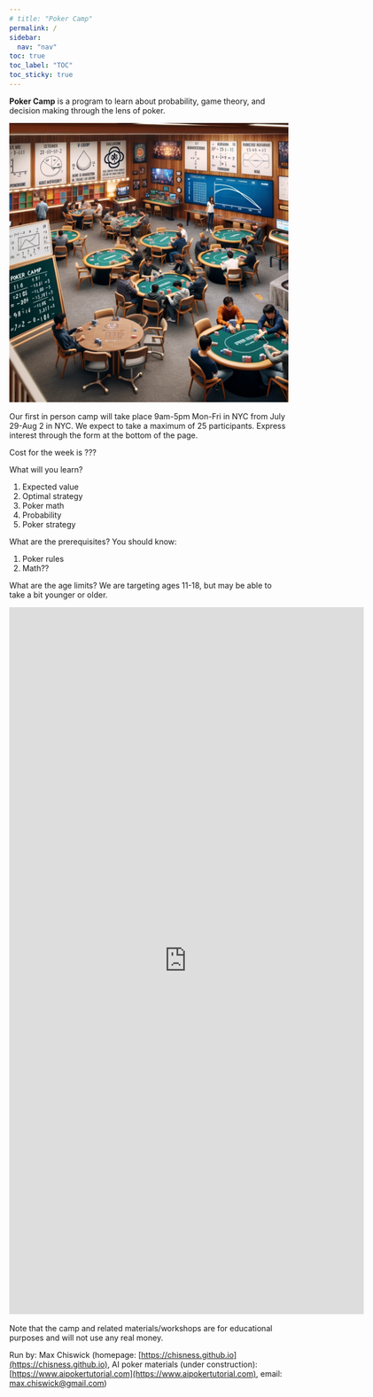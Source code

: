 ```yaml
---
# title: "Poker Camp"
permalink: /
sidebar:
  nav: "nav"
toc: true
toc_label: "TOC"
toc_sticky: true
---
```

**Poker Camp** is a program to learn about probability, game theory, and decision making through the lens of poker. 

![Poker Camp](./assets/pc.png)

Our first in person camp will take place 9am-5pm Mon-Fri in NYC from July 29-Aug 2 in NYC. We expect to take a maximum of 25 participants. Express interest through the form at the bottom of the page. 

Cost for the week is ???

What will you learn? 
1. Expected value
2. Optimal strategy
3. Poker math
4. Probability
5. Poker strategy

What are the prerequisites? 
You should know: 
1. Poker rules
2. Math??

What are the age limits? 
We are targeting ages 11-18, but may be able to take a bit younger or older. 

<iframe src="https://docs.google.com/forms/d/e/1FAIpQLSfsH5J9v9_lwbVWuRelph75HXHYIRDkfV9brCadp9gDIpsGIQ/viewform?embedded=true" width="640" height="1276" frameborder="0" marginheight="0" marginwidth="0">Loading…</iframe>

Note that the camp and related materials/workshops are for educational purposes and will not use any real money. 

Run by: Max Chiswick (homepage: [https://chisness.github.io](https://chisness.github.io), AI poker materials (under construction): [https://www.aipokertutorial.com](https://www.aipokertutorial.com), email: [max.chiswick@gmail.com](mailto:max.chiswick@gmail.com))
